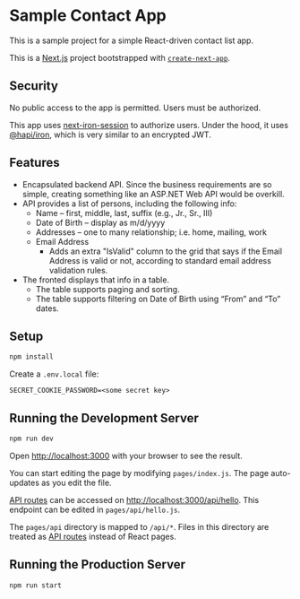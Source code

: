 Sample Contact App
==================

This is a sample project for a simple React-driven contact list app.

This is a [Next.js](https://nextjs.org/) project bootstrapped with [`create-next-app`](https://github.com/vercel/next.js/tree/canary/packages/create-next-app).

Security
--------

No public access to the app is permitted. Users must be authorized.

This app uses [next-iron-session](https://github.com/vvo/next-iron-session) to authorize users.
Under the hood, it uses [@hapi/iron](https://github.com/hapijs/iron), which is very similar to an encrypted JWT.

Features
--------

- Encapsulated backend API. Since the business requirements are so simple, creating something like an ASP.NET Web API would be overkill.
- API provides a list of persons, including the following info:
    - Name – first, middle, last, suffix (e.g., Jr., Sr., III)
    - Date of Birth – display as m/d/yyyy
    - Addresses – one to many relationship; i.e. home, mailing, work
    - Email Address
        - Adds an extra "IsValid" column to the grid that says if the Email Address is valid or not, according to standard email address validation rules.
- The fronted displays that info in a table.
    - The table supports paging and sorting.
    - The table supports filtering on Date of Birth using “From” and “To” dates.

Setup
-----

```sh
npm install
```

Create a `.env.local` file:
```
SECRET_COOKIE_PASSWORD=<some secret key>
```

Running the Development Server
------------------------------

```sh
npm run dev
```

Open [http://localhost:3000](http://localhost:3000) with your browser to see the result.

You can start editing the page by modifying `pages/index.js`. The page auto-updates as you edit the file.

[API routes](https://nextjs.org/docs/api-routes/introduction) can be accessed on [http://localhost:3000/api/hello](http://localhost:3000/api/hello). This endpoint can be edited in `pages/api/hello.js`.

The `pages/api` directory is mapped to `/api/*`. Files in this directory are treated as [API routes](https://nextjs.org/docs/api-routes/introduction) instead of React pages.

Running the Production Server
-----------------------------

```sh
npm run start
```
